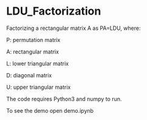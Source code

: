 # LDU_Factorization
Factorizing a rectangular matrix A as PA=LDU, where:

P: permutation matrix

A: rectangular matrix

L: lower triangular matrix

D: diagonal matrix

U: upper triangular matrix

The code requires Python3 and numpy to run.

To see the demo open demo.ipynb
